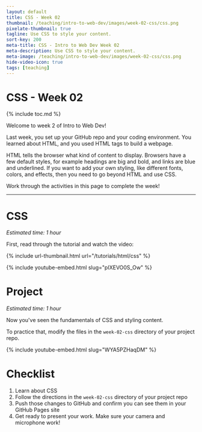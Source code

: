 ```yaml
---
layout: default
title: CSS - Week 02
thumbnail: /teaching/intro-to-web-dev/images/week-02-css/css.png
pixelate-thumbnail: true
tagline: Use CSS to style your content.
sort-key: 200
meta-title: CSS - Intro to Web Dev Week 02
meta-description: Use CSS to style your content.
meta-image: /teaching/intro-to-web-dev/images/week-02-css/css.png
hide-video-icon: true
tags: [teaching]
---
```


# CSS - Week 02

{% include toc.md %}

Welcome to week 2 of Intro to Web Dev!

Last week, you set up your GitHub repo and your coding environment. You learned about HTML, and you used HTML tags to build a webpage.

HTML tells the browser what kind of content to display. Browsers have a few default styles, for example headings are big and bold, and links are blue and underlined. If you want to add your own styling, like different fonts, colors, and effects, then you need to go beyond HTML and use CSS.

Work through the activities in this page to complete the week!

---

# CSS

*Estimated time: 1 hour*

First, read through the tutorial and watch the video:

{% include url-thumbnail.html url="/tutorials/html/css" %}

{% include youtube-embed.html slug="pIXEVO0S_Ow" %}

# Project

*Estimated time: 1 hour*

Now you've seen the fundamentals of CSS and styling content.

To practice that, modify the files in the `week-02-css` directory of your project repo.

{% include youtube-embed.html slug="WYA5PZHaqDM" %}

# Checklist

1. Learn about CSS
2. Follow the directions in the `week-02-css` directory of your project repo
3. Push those changes to GitHub and confirm you can see them in your GitHub Pages site
4. Get ready to present your work. Make sure your camera and microphone work!